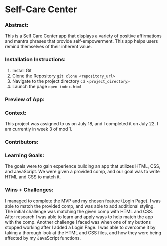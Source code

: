 # Self-Care Center 

### Abstract:
[//]: <> (Briefly describe what you built and its features. What problem is the app solving? How does this application solve that problem?)
This is a Self Care Center app that displays a variety of positive affirmations and mantra phrases that provide self-empowerment. This app helps users remind themselves of their inherent value.


### Installation Instructions:
[x]: <> (What steps does a person have to take to get your app cloned down and running?)
1. Install Git
2. Clone the Repository `git clone <repository_url>`
3. Navigate to the project directory `cd <project_directory>`
4. Launch the page `open index.html`

### Preview of App:
[//]: <> (Provide ONE gif or screenshot of your application - choose the "coolest" piece of functionality to show off.)


### Context:
[x]: <> (Give some context for the project here. How long did you have to work on it? How far into the Turing program are you?)
This project was assigned to us on July 18, and I completed it on July 22. I am currently in week 3 of mod 1.


### Contributors:
[//]: <> (Who worked on this application? Link to their GitHubs.)


### Learning Goals:
[x]: <> (What were the learning goals of this project? What tech did you work with?)
The goals were to gain experience building an app that utilizes HTML, CSS, and JavaScript. We were given a provided comp, and our goal was to write HTML and CSS to match it.

### Wins + Challenges:
[x]: <> (What are 2-3 wins you have from this project? What were some challenges you faced - and how did you get over them?)
I managed to complete the MVP and my chosen feature (Login Page). I was able to match the provided comp, and was able to add additional styling. The initial challenge was matching the given comp with HTML and CSS. After research I was able to learn and apply ways to help match the app with the comp. Another challenge I faced was when one of my buttons stopped working after I added a Login Page. I was able to overcome it by taking a thorough look at the HTML and CSS files, and how they were being affected by my JavaScript functions.
